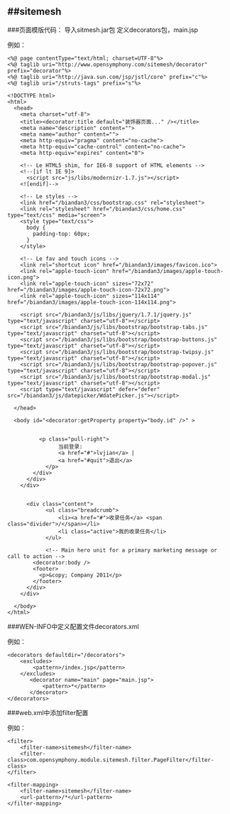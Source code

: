 ##sitemesh	
---

###页面模版代码： 导入sitmesh.jar包   定义decorators包，main.jsp


例如：	



	<%@ page contentType="text/html; charset=UTF-8"%>
	<%@ taglib uri="http://www.opensymphony.com/sitemesh/decorator" prefix="decorator"%> 
	<%@ taglib uri="http://java.sun.com/jsp/jstl/core" prefix="c"%>
	<%@ taglib uri="/struts-tags" prefix="s"%>
	
	<!DOCTYPE html>
	<html>
	  <head>
	    <meta charset="utf-8">
	    <title><decorator:title default="装饰器页面..." /></title>
	    <meta name="description" content="">
	    <meta name="author" content="">
		<meta http-equiv="pragma" content="no-cache">
		<meta http-equiv="cache-control" content="no-cache">
		<meta http-equiv="expires" content="0">    
	
	    <!-- Le HTML5 shim, for IE6-8 support of HTML elements -->
	    <!--[if lt IE 9]>
	      <script src="js/libs/modernizr-1.7.js"></script>
	    <![endif]-->
	
	    <!-- Le styles -->
	    <link href="/biandan3/css/bootstrap.css" rel="stylesheet">
		<link rel="stylesheet" href="/biandan3/css/home.css" type="text/css" media="screen">
	    <style type="text/css">
	      body {
	        padding-top: 60px;
	      }
	    </style>
	
	    <!-- Le fav and touch icons -->
	    <link rel="shortcut icon" href="/biandan3/images/favicon.ico">
	    <link rel="apple-touch-icon" href="/biandan3/images/apple-touch-icon.png">
	    <link rel="apple-touch-icon" sizes="72x72" href="/biandan3/images/apple-touch-icon-72x72.png">
	    <link rel="apple-touch-icon" sizes="114x114" href="/biandan3/images/apple-touch-icon-114x114.png">
	
		<script src="/biandan3/js/libs/jquery/1.7.1/jquery.js" type="text/javascript" charset="utf-8"></script>
		<script src="/biandan3/js/libs/bootstrap/bootstrap-tabs.js" type="text/javascript" charset="utf-8"></script>
		<script src="/biandan3/js/libs/bootstrap/bootstrap-buttons.js" type="text/javascript" charset="utf-8"></script>
		<script src="/biandan3/js/libs/bootstrap/bootstrap-twipsy.js" type="text/javascript" charset="utf-8"></script>
		<script src="/biandan3/js/libs/bootstrap/bootstrap-popover.js" type="text/javascript" charset="utf-8"></script>
		<script src="/biandan3/js/libs/bootstrap/bootstrap-modal.js" type="text/javascript" charset="utf-8"></script>
		<script type="text/javascript" defer="defer" src="/biandan3/js/datepicker/WdatePicker.js"></script>
		
	  </head>
	
	  <body id="<decorator:getProperty property="body.id" />" >  
	  	
	          
	          <p class="pull-right">
					当前登录: 
					<a href="#">lvjian</a> | 
					<a href="#quit">退出</a>
			  	</p>
	        </div>
	      </div>
	    </div>
	
	    
	      <div class="content">
				<ul class="breadcrumb">
					<li><a href="#">收录任务</a> <span class="divider">/</span></li>
					<li class="active">我的收录任务</li>
				</ul>
	
				<!-- Main hero unit for a primary marketing message or call to action -->		
	        <decorator:body />
	        <footer>
	          <p>&copy; Company 2011</p>
	        </footer>
	      </div>
	    </div>
	
	  </body>
	</html>




###WEN-INFO中定义配置文件decorators.xml	

例如：	

	
	<decorators defaultdir="/decorators">
		<excludes>
			<pattern>/index.jsp</pattern>
		</excludes>
	       <decorator name="main" page="main.jsp">
	           <pattern>*</pattern>
	       </decorator>
	</decorators> 

	
###web.xml中添加filter配置

例如：	

    <filter>
		<filter-name>sitemesh</filter-name>
		<filter-class>com.opensymphony.module.sitemesh.filter.PageFilter</filter-class>
	</filter>

	<filter-mapping>
		<filter-name>sitemesh</filter-name>
		<url-pattern>/*</url-pattern>
	</filter-mapping>

  
  







